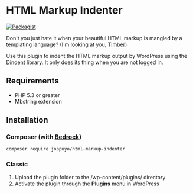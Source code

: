 # HTML Markup Indenter

[![Packagist](https://img.shields.io/packagist/v/joppuyo/html-markup-indenter.svg)](https://packagist.org/packages/joppuyo/html-markup-indenter)

Don't you just hate it when your beautiful HTML markup is mangled by a templating language? (I'm looking at you, [Timber](https://www.upstatement.com/timber/))

Use this plugin to indent the HTML markup output by WordPress using the [Dindent](https://github.com/gajus/dindent) library. It only does its thing when you are not logged in.

## Requirements

* PHP 5.3 or greater
* Mbstring extension

## Installation

### Composer (with [Bedrock](https://roots.io/bedrock/))

```sh
composer require joppuyo/html-markup-indenter
```

### Classic

1. Upload the plugin folder to the /wp-content/plugins/ directory
2. Activate the plugin through the **Plugins** menu in WordPress
